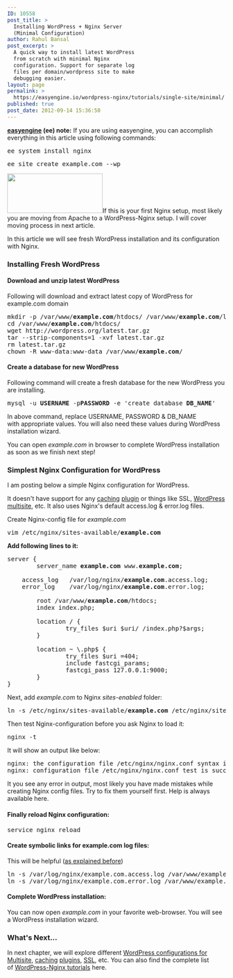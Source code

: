 ```yaml
---
ID: 10558
post_title: >
  Installing WordPress + Nginx Server
  (Minimal Configuration)
author: Rahul Bansal
post_excerpt: >
  A quick way to install latest WordPress
  from scratch with minimal Nginx
  configuration. Support for separate log
  files per domain/wordpress site to make
  debugging easier.
layout: page
permalink: >
  https://easyengine.io/wordpress-nginx/tutorials/single-site/minimal/
published: true
post_date: 2012-09-14 15:36:50
---
```

<div class="rtp-success">

<strong><a href="https://easyengine.io/easyengine">easyengine</a> (ee) note:</strong> If you are using easyengine, you can accomplish everything in this article using following commands:
<pre>ee system install nginx</pre>
<pre>ee site create example.com --wp</pre>
</div>
<a href="https://easyengine.io/series/wordpress-nginx-tutorials/"><img class="alignright size-full wp-image-10804" title="wordpress-nginx" alt="" src="https://easyengine.io/wp-content/uploads/2012/09/wordpress-nginx.jpeg" width="220" height="91" /></a>If this is your first Nginx setup, most likely you are moving from Apache to a WordPress-Nginx setup. I will cover moving process in next article.

In this article we will see fresh WordPress installation and its configuration with Nginx.
<h3>Installing Fresh WordPress</h3>
<h4>Download and unzip latest WordPress</h4>
Following will download and extract latest copy of WordPress for example.com domain
<pre>mkdir -p /var/www/<strong>example.com</strong>/htdocs/ /var/www/<strong>example.com</strong>/logs/
cd /var/www/<strong>example.com</strong>/htdocs/
wget http://wordpress.org/latest.tar.gz
tar --strip-components=1 -xvf latest.tar.gz
rm latest.tar.gz
chown -R www-data:www-data /var/www/<strong>example.com</strong>/</pre>
<h4>Create a database for new WordPress</h4>
Following command will create a fresh database for the new WordPress you are installing.
<pre>mysql -u <strong>USERNAME</strong> -p<strong>PASSWORD</strong> -e 'create database <strong>DB_NAME</strong>'</pre>
In above command, replace USERNAME, PASSWORD &amp; DB_NAME with appropriate values. You will also need these values during WordPress installation wizard.

You can open <em>example.com</em> in browser to complete WordPress installation as soon as we finish next step!
<h3>Simplest Nginx Configuration for WordPress</h3>
I am posting below a simple Nginx configuration for WordPress.

It doesn't have support for any <a title="WordPress-Nginx + WP Super cache" href="https://easyengine.io/tutorials/wordpress-wp-super-cache-nginx/">caching</a> <a title="WordPress-Nginx + W3 Total Cache" href="https://easyengine.io/tutorials/wordpress-nginx-w3-total-cache/">plugin</a> or things like SSL, <a title="Creating A WordPress Multisite Network with Nginx" href="https://easyengine.io/tutorials/creating-wordpress-multisite-network-nginx/">WordPress multisite</a>, etc. It also uses Nginx's default access.log &amp; error.log files.

Create Nginx-config file for <em>example.com</em>
<pre>vim /etc/nginx/sites-available/<strong>example.com</strong></pre>
<strong>Add following lines to it:</strong>
<pre>server {
        server_name <strong>example.com</strong> www.<strong>example.com</strong>;

	access_log   /var/log/nginx/<strong>example.com</strong>.access.log;
	error_log    /var/log/nginx/<strong>example.com</strong>.error.log;

        root /var/www/<strong>example.com</strong>/htdocs;
        index index.php;

        location / {
                try_files $uri $uri/ /index.php?$args; 
        }

        location ~ \.php$ {
                try_files $uri =404;
                include fastcgi_params;
                fastcgi_pass 127.0.0.1:9000;
        }
}</pre>
Next, add <em>example.com</em> to Nginx <em>sites-enabled</em> folder:
<pre>ln -s /etc/nginx/sites-available/<strong>example.com</strong> /etc/nginx/sites-enabled/</pre>
Then test Nginx-configuration before you ask Nginx to load it:
<pre>nginx -t</pre>
It will show an output like below:
<pre>nginx: the configuration file /etc/nginx/nginx.conf syntax is ok
nginx: configuration file /etc/nginx/nginx.conf test is successful</pre>
It you see any error in output, most likely you have made mistakes while creating Nginx config files. Try to fix them yourself first. Help is always available here.
<h4>Finally reload Nginx configuration:</h4>
<pre>service nginx reload</pre>
<h4>Create symbolic links for example.com log files:</h4>
This will be helpful (<a href="https://easyengine.io/tutorials/wordpress-nginx-setup-conventions/#NOTES-LOGS">as explained before</a>)
<pre>ln -s /var/log/nginx/example.com.access.log /var/www/example.com/logs/access.log
ln -s /var/log/nginx/example.com.error.log /var/www/example.com/logs/error.log</pre>
<h4>Complete WordPress installation:</h4>
You can now open <em>example.com</em> in your favorite web-browser. You will see a WordPress installation wizard.
<h3>What's Next...</h3>
In next chapter, we will explore different <a title="WordPress-Multisite: Subdirectory, Subdomain, Domain Mapping Overview" href="https://easyengine.io/tutorials/wordpress-multisite-subdirectory-subdomain-domain-mapping-overview/">WordPress configurations for Multisite</a>, <a title="WordPress-Nginx Configuration with W3 Total Cache" href="https://easyengine.io/tutorials/standard-wordpressnginx-configuration-w3-total-cache/">caching</a> <a title="WordPress-Nginx Configuration with W3 Super Cache" href="https://easyengine.io/tutorials/standard-wordpress-wp-super-cache-nginx-configuration/">plugins</a>, <a title="SSL Setup on WordPress-Nginx" href="https://easyengine.io/tutorials/wordpress-nginx-ssl-setup/">SSL</a>, etc. You can also find the complete list of <a href="https://easyengine.io/series/wordpress-nginx-tutorials/">WordPress-Nginx tutorials</a> here.